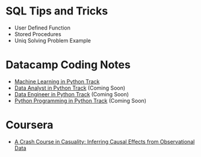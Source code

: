 # SQL Tips and Tricks
- User Defined Function
- Stored Procedures
- Uniq Solving Problem Example

# Datacamp Coding Notes
- [Machine Learning in Python Track](/datacamp/machine_learning/overview.md)
- [Data Analyst in Python Track](/datacamp/machine_learning_in_python_track.md) (Coming Soon)
- [Data Engineer in Python Track](/datacamp/machine_learning_in_python_track.md) (Coming Soon)
- [Python Programming in Python Track](/datacamp/machine_learning_in_python_track.md) (Coming Soon)

# Coursera
- [A Crash Course in Casuality: Inferring Causal Effects from Observational Data](/coursera/causal_inference.md)
